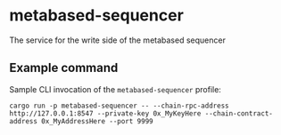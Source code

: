 # metabased-sequencer
The service for the write side of the metabased sequencer

## Example command
Sample CLI invocation of the `metabased-sequencer` profile:
```
cargo run -p metabased-sequencer -- --chain-rpc-address http://127.0.0.1:8547 --private-key 0x_MyKeyHere --chain-contract-address 0x_MyAddressHere --port 9999
```
